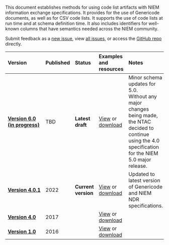 ---
---

This document establishes methods for using code list artifacts with NIEM information exchange specifications. It provides for the use of Genericode documents, as well as for CSV code lists. It supports the use of code lists at run time and at schema definition time. It also includes identifiers for well-known columns that have semantics needed across the NIEM community.

Submit feedback as a [new issue](https://github.com/NIEM/NIEM-Code-Lists-Spec/issues/new), view [all issues](https://github.com/NIEM/NIEM-Code-Lists-Spec/issues), or access the [GitHub repo](https://github.com/NIEM/NIEM-Code-Lists-Spec/) directly.

| Version | Published | Status | Examples and resources | Notes
|:------- |:--------- |:------ |:---------------------------- |:-----
**[Version&nbsp;6.0 <br> (in&nbsp;progress)](./draft/niem-code-lists-spec.html)** | TBD | **Latest draft** | [View](https://github.com/NIEM/NIEM-Code-Lists-Spec/tree/dev) or [download](https://github.com/NIEM/NIEM-Code-Lists-Spec/archive/dev.zip) | Minor schema updates for 5.0. <br/> Without any major changes being made, the NTAC decided to continue using the 4.0 specification for the NIEM 5.0 major release.
**[Version&nbsp;4.0.1](./v4.0.1/niem-code-lists-spec.html)** | 2022 | **Current version** | [View](https://github.com/NIEM/NIEM-Code-Lists-Spec/tree/4.0.1) or [download](https://github.com/NIEM/NIEM-Code-Lists-Spec/archive/4.0.1.zip) | Updated to latest version of Genericode and NIEM NDR specifications.
**[Version 4.0](./v4.0/niem-code-lists-spec.html)** | 2017 | | [View](https://github.com/NIEM/NIEM-Code-Lists-Spec/tree/4.0) or [download](https://github.com/NIEM/NIEM-Code-Lists-Spec/archive/4.0.zip)
**[Version 1.0](https://reference.niem.gov/niem/specification/code-lists/1.0/niem-code-lists-1.0-2016-06-20.html)** | 2016 | | [View](https://github.com/NIEM/NIEM-Code-Lists-Spec/tree/1.0) or [download](https://github.com/NIEM/NIEM-Code-Lists-Spec/archive/1.0.zip)

